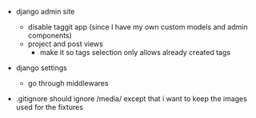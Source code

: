 - django admin site
    - disable taggit app (since I have my own custom models and admin components)
    - project and post views
        - make it so tags selection only allows already created tags

- django settings
    - go through middlewares

- .gitignore should ignore /media/ except that i want to keep the images used for the fixtures
